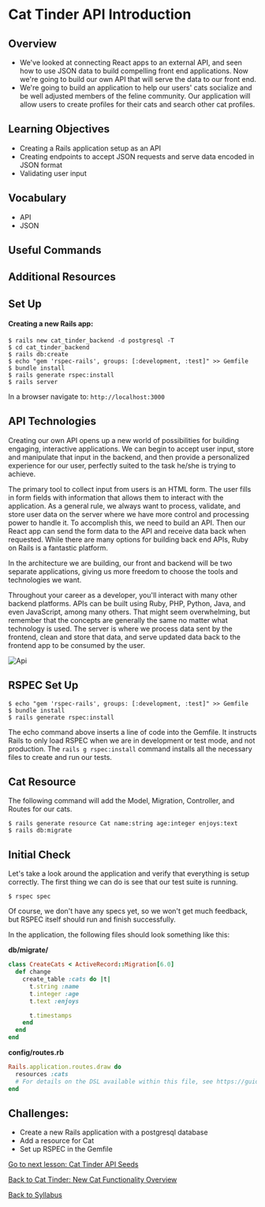 # Cat Tinder API Introduction

## Overview
- We've looked at connecting React apps to an external API, and seen how to use JSON data to build compelling front end applications. Now we're going to build our own API that will serve the data to our front end.
- We're going to build an application to help our users' cats socialize and be well adjusted members of the feline community. Our application will allow users to create profiles for their cats and search other cat profiles.

## Learning Objectives
- Creating a Rails application setup as an API
- Creating endpoints to accept JSON requests and serve data encoded in JSON format
- Validating user input

## Vocabulary
- API
- JSON

## Useful Commands
## Additional Resources
## Set Up

#### Creating a new Rails app:
```
$ rails new cat_tinder_backend -d postgresql -T
$ cd cat_tinder_backend
$ rails db:create
$ echo "gem 'rspec-rails', groups: [:development, :test]" >> Gemfile
$ bundle install
$ rails generate rspec:install
$ rails server
```

In a browser navigate to:
`http://localhost:3000`


## API Technologies
Creating our own API opens up a new world of possibilities for building engaging, interactive applications.  We can begin to accept user input, store and manipulate that input in the backend, and then provide a personalized experience for our user, perfectly suited to the task he/she is trying to achieve.

The primary tool to collect input from users is an HTML form.  The user fills in form fields with information that allows them to interact with the application. As a general rule, we always want to process, validate, and store user data on the server where we have more control and processing power to handle it. To accomplish this, we need to build an API. Then our React app can send the form data to the API and receive data back when requested. While there are many options for building back end APIs, Ruby on Rails is a fantastic platform.

In the architecture we are building, our front and backend will be two separate applications, giving us more freedom to choose the tools and technologies we want.

Throughout your career as a developer, you'll interact with many other backend platforms. APIs can be built using Ruby, PHP, Python, Java, and even JavaScript, among many others. That might seem overwhelming, but remember that the concepts are generally the same no matter what technology is used. The server is where we process data sent by the frontend, clean and store that data, and serve updated data back to the frontend app to be consumed by the user.

![Api](https://s3.amazonaws.com/learn-site/curriculum/React/api.jpeg)


## RSPEC Set Up
```
$ echo "gem 'rspec-rails', groups: [:development, :test]" >> Gemfile
$ bundle install
$ rails generate rspec:install
```

The echo command above inserts a line of code into the Gemfile. It instructs Rails to only load RSPEC when we are in development or test mode, and not production.  The `rails g rspec:install` command installs all the necessary files to create and run our tests.


## Cat Resource
The following command will add the Model, Migration, Controller, and Routes for our cats.

```
$ rails generate resource Cat name:string age:integer enjoys:text
$ rails db:migrate
````

## Initial Check
Let's take a look around the application and verify that everything is setup correctly.  The first thing we can do is see that our test suite is running.  
```
$ rspec spec
```

Of course, we don't have any specs yet, so we won't get much feedback, but RSPEC itself should run and finish successfully.

In the application, the following files should look something like this:

**db/migrate/**

```ruby
class CreateCats < ActiveRecord::Migration[6.0]
  def change
    create_table :cats do |t|
      t.string :name
      t.integer :age
      t.text :enjoys

      t.timestamps
    end
  end
end
```

**config/routes.rb**

```ruby
Rails.application.routes.draw do
  resources :cats
  # For details on the DSL available within this file, see https://guides.rubyonrails.org/routing.html
end
```

## Challenges:
- Create a new Rails application with a postgresql database
- Add a resource for Cat
- Set up RSPEC in the Gemfile


[Go to next lesson: Cat Tinder API Seeds](./seeds.md)

[Back to Cat Tinder: New Cat Functionality Overview](../frontend/10cat_tinder_form_submit.md)

[Back to Syllabus](../../README.md)

